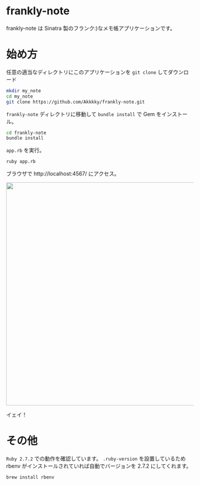 # frankly-note
frankly-note は Sinatra 製のフランク:)なメモ帳アプリケーションです。

# 始め方
任意の適当なディレクトリにこのアプリケーションを `git clone` してダウンロード

```bash
mkdir my_note
cd my_note
git clone https://github.com/Akkkky/frankly-note.git
```
`frankly-note` ディレクトリに移動して `bundle install` で Gem をインストール。

```bash
cd frankly-note
bundle install
```
`app.rb` を実行。

```bash
ruby app.rb
```

ブラウザで http://localhost:4567/ にアクセス。

<img width="600px;" src="https://user-images.githubusercontent.com/6190966/104794311-1ae34d80-57ea-11eb-99bf-2650432468b4.png" />

イェイ！

# その他
`Ruby 2.7.2` での動作を確認しています。
`.ruby-version` を設置しているため rbenv がインストールされていれば自動でバージョンを 2.7.2 にしてくれます。

```bash
brew install rbenv
```
